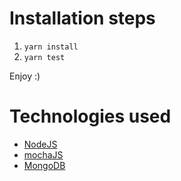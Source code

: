 # Installation steps
1. `yarn install`
2. `yarn test`

Enjoy :)

# Technologies used
* [NodeJS](https://nodejs.org/en/)
* [mochaJS](https://mochajs.org/) 
* [MongoDB](https://www.mongodb.com/)